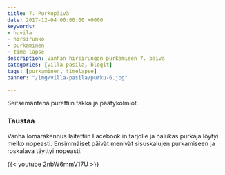 ```yaml
---
title: 7. Purkupäivä
date: 2017-12-04 00:00:00 +0000
keywords:
- huvila
- hirsirunko
- purkaminen
- time lapse
description: Vanhan hirsirungon purkamisen 7. päivä
categories: [villa pasila, blogit]
tags: [purkaminen, timelapse]
banner: "/img/villa-pasila/purku-6.jpg"

---
```


Seitsemäntenä purettiin takka ja päätykolmiot.

### Taustaa

Vanha lomarakennus laitettiin Facebook:in tarjolle ja halukas purkaja löytyi melko nopeasti. Ensimmäiset päivät menivät sisuskalujen purkamiseen ja roskalava täyttyi nopeasti. 

{{< youtube 2nbW6mmV17U >}}



